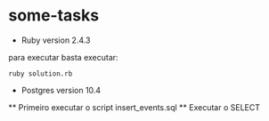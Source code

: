 # some-tasks

* Ruby version
2.4.3

para executar basta executar:

```
ruby solution.rb
```

* Postgres version
10.4

** Primeiro executar o script insert_events.sql
** Executar o SELECT

